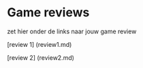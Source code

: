 # Game reviews

zet hier onder de links naar jouw game review

[review 1] (review1.md)

[review 2] (review2.md)
